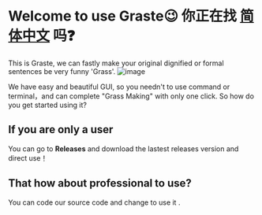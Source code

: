 # Welcome to use Graste😉 你正在找 [简体中文](https://github.com/xiaolovesmall/Graste/blob/main/README.md) 吗❓
This is Graste, we can fastly make your original dignified or formal sentences be very funny 'Grass'.
![image](https://github.com/xiaolovesmall/Graste/assets/97742074/f20211f8-61c5-4f21-9c82-0b540ef7d56e)

We have easy and beautiful GUI, so you needn't to use command or terminal，and can complete "Grass Making" with only one click.
So how do you get started using it?
## If you are only a user
You can go to **Releases** and download the lastest releases version and direct use！
## That how about professional to use?
You can code our source code and change to use it .
